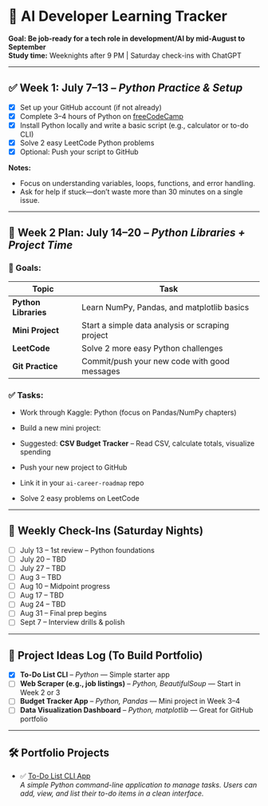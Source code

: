 
# 🧠 AI Developer Learning Tracker
**Goal: Be job-ready for a tech role in development/AI by mid-August to September**  
**Study time:** Weeknights after 9 PM | Saturday check-ins with ChatGPT

---

## ✅ Week 1: July 7–13 – *Python Practice & Setup*

- [x] Set up your GitHub account (if not already)
- [x] Complete 3–4 hours of Python on [freeCodeCamp](https://www.freecodecamp.org/learn/scientific-computing-with-python/)
- [x] Install Python locally and write a basic script (e.g., calculator or to-do CLI)
- [x] Solve 2 easy LeetCode Python problems
- [x] Optional: Push your script to GitHub

**Notes:**  
- Focus on understanding variables, loops, functions, and error handling.  
- Ask for help if stuck—don’t waste more than 30 minutes on a single issue.

---

## 📅 Week 2 Plan: July 14–20 – _Python Libraries + Project Time_

### 🎯 Goals:

|Topic|Task|
|---|---|
|**Python Libraries**|Learn NumPy, Pandas, and matplotlib basics|
|**Mini Project**|Start a simple data analysis or scraping project|
|**LeetCode**|Solve 2 more easy Python challenges|
|**Git Practice**|Commit/push your new code with good messages|

### ✅ Tasks:

-  Work through Kaggle: Python (focus on Pandas/NumPy chapters)

-  Build a new mini project:

  - Suggested: **CSV Budget Tracker** – Read CSV, calculate totals, visualize spending

-  Push your new project to GitHub

-  Link it in your `ai-career-roadmap` repo

-  Solve 2 easy problems on LeetCode

---

## 📅 Weekly Check-Ins (Saturday Nights)

- [ ] July 13 – 1st review – Python foundations
- [ ] July 20 – TBD
- [ ] July 27 – TBD
- [ ] Aug 3 – TBD
- [ ] Aug 10 – Midpoint progress
- [ ] Aug 17 – TBD
- [ ] Aug 24 – TBD
- [ ] Aug 31 – Final prep begins
- [ ] Sept 7 – Interview drills & polish

---

## 📁 Project Ideas Log (To Build Portfolio)

- [x] **To-Do List CLI** – *Python* — Simple starter app
- [ ] **Web Scraper (e.g., job listings)** – *Python, BeautifulSoup* — Start in Week 2 or 3
- [ ] **Budget Tracker App** – *Python, Pandas* — Mini project in Week 3–4
- [ ] **Data Visualization Dashboard** – *Python, matplotlib* — Great for GitHub portfolio

---

## 🛠️ Portfolio Projects

- ✅ [To-Do List CLI App](https://github.com/mdgreen18/to-do)  
  *A simple Python command-line application to manage tasks. Users can add, view, and list their to-do items in a clean interface.*
